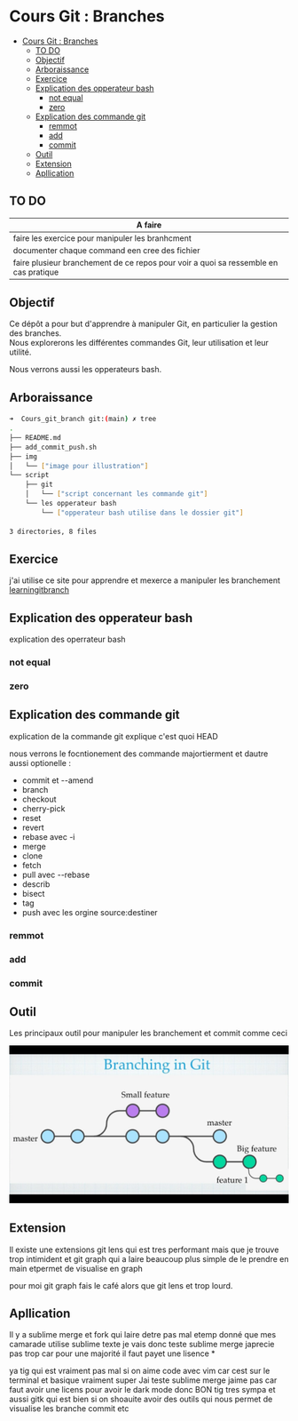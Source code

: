 # Cours Git : Branches

- [Cours Git : Branches](#cours-git--branches)
  - [TO DO](#to-do)
  - [Objectif](#objectif)
  - [Arboraissance](#arboraissance)
  - [Exercice](#exercice)
  - [Explication des opperateur bash](#explication-des-opperateur-bash)
    - [not equal](#not-equal)
    - [zero](#zero)
  - [Explication des commande git](#explication-des-commande-git)
    - [remmot](#remmot)
    - [add](#add)
    - [commit](#commit)
  - [Outil](#outil)
  - [Extension](#extension)
  - [Apllication](#apllication)


## TO DO

| A faire |
|---------|
|faire les exercice pour manipuler les branhcment|
| documenter chaque command een cree des fichier|
|faire plusieur branchement de ce repos pour voir a quoi sa ressemble en cas pratique|

## Objectif

Ce dépôt a pour but d'apprendre à manipuler Git, en particulier la gestion des branches.  
Nous explorerons les différentes commandes Git, leur utilisation et leur utilité.

Nous verrons aussi les opperateurs bash.

## Arboraissance

```bash
➜  Cours_git_branch git:(main) ✗ tree
.
├── README.md
├── add_commit_push.sh
├── img
│   └── ["image pour illustration"]
└── script
    ├── git
    │   └── ["script concernant les commande git"]
    └── les opperateur bash
        └── ["opperateur bash utilise dans le dossier git"]

3 directories, 8 files
```

## Exercice

j'ai utilise ce site pour apprendre et mexerce a manipuler les branchement [learningitbranch](https://learngitbranching.js.org/?locale=fr_FR&NODEMO=)

## Explication des opperateur bash

explication des operrateur bash

### not equal

### zero

## Explication des commande git

explication de la commande git explique c'est quoi HEAD

nous verrons le focntionement des commande majortierment et dautre aussi optionelle :
- commit et --amend
- branch
- checkout
- cherry-pick
- reset
- revert
- rebase avec -i
- merge
- clone
- fetch
- pull avec --rebase
- describ
- bisect
- tag
- push avec les orgine source:destiner
### remmot

### add

### commit





## Outil

Les principaux outil pour manipuler les branchement et commit comme ceci

![illustation des branch](./img/illustation_des_branch.png)

## Extension

Il existe une extensions git lens qui est tres performant mais que je trouve trop intimident 
et git graph qui a laire beaucoup plus simple de le prendre en main etpermet de visualise en graph

pour moi git graph fais le café alors que git lens et trop lourd.

## Apllication

Il y a sublime merge et fork qui laire detre pas mal etemp donné que mes camarade utilise sublime texte je vais donc teste sublime merge 
japrecie pas trop car pour une majorité il faut payet une lisence *

ya tig qui est vraiment pas mal si on aime code avec vim car cest sur le terminal et basique vraiment super
Jai teste sublime merge jaime pas car faut avoir une licens pour avoir le dark mode donc BON
tig tres sympa et aussi gitk qui est bien si on shoauite avoir des outils qui nous permet de visualise les branche commit etc
